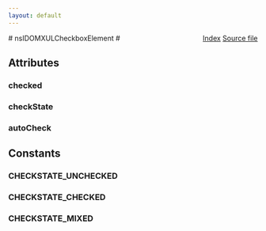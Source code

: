 ```yaml
---
layout: default
---
```

<div class='links' style='float:right'><a href="../index.html">Index</a>
<a href="http://dxr.mozilla.org/mozilla-central/source/dom/interfaces/xul/nsIDOMXULCheckboxElement.idl">Source file</a>
</div>
# nsIDOMXULCheckboxElement #

## Attributes ##

### checked ###

### checkState ###

### autoCheck ###

## Constants ##

### CHECKSTATE_UNCHECKED ###

### CHECKSTATE_CHECKED ###

### CHECKSTATE_MIXED ###
